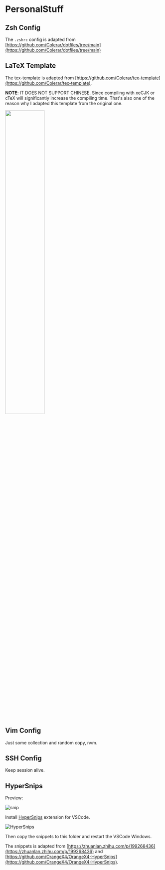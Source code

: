 # PersonalStuff

## Zsh Config

The `.zshrc` config is adapted from [https://github.com/Colerar/dotfiles/tree/main](https://github.com/Colerar/dotfiles/tree/main)

## LaTeX Template

The tex-template is adapted from [https://github.com/Colerar/tex-template](https://github.com/Colerar/tex-template).

**NOTE**: IT DOES NOT SUPPORT CHINESE. Since compiling with xeCJK or cTeX will significantly increase the compiling time. That's also one of the reason why I adapted this template from the original one.

<img width="50%" src="https://user-images.githubusercontent.com/25319400/215418243-ca4bfa0e-9d1d-4242-bc38-a0288b089087.png">


## Vim Config

Just some collection and random copy, nvm.

## SSH Config

Keep session alive.

## HyperSnips

Preview:

![snip](https://user-images.githubusercontent.com/25319400/215417756-2d801755-baa0-4348-95eb-93d3d4b31dbf.gif)

Install [HyperSnips](https://marketplace.visualstudio.com/items?itemName=draivin.hsnips) extension for VSCode.

![HyperSnips](https://user-images.githubusercontent.com/25319400/215417458-04f67f4c-8846-4c24-a1c3-458230b9decb.png)

Then copy the snippets to this folder and restart the VSCode Windows.

The snippets is adapted from [https://zhuanlan.zhihu.com/p/199268436](https://zhuanlan.zhihu.com/p/199268436) and [https://github.com/OrangeX4/OrangeX4-HyperSnips](https://github.com/OrangeX4/OrangeX4-HyperSnips).

